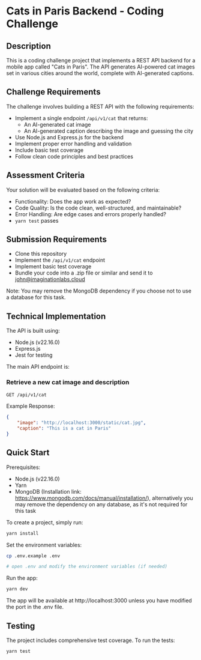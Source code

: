 # Cats in Paris Backend - Coding Challenge

## Description

This is a coding challenge project that implements a REST API backend for a mobile app called "Cats in Paris". The API generates AI-powered cat images set in various cities around the world, complete with AI-generated captions.

## Challenge Requirements

The challenge involves building a REST API with the following requirements:

- Implement a single endpoint `/api/v1/cat` that returns:
  - An AI-generated cat image
  - An AI-generated caption describing the image and guessing the city
- Use Node.js and Express.js for the backend
- Implement proper error handling and validation
- Include basic test coverage
- Follow clean code principles and best practices

## Assessment Criteria

Your solution will be evaluated based on the following criteria:

- Functionality: Does the app work as expected?
- Code Quality: Is the code clean, well-structured, and maintainable?
- Error Handling: Are edge cases and errors properly handled?
- `yarn test` passes

## Submission Requirements

- Clone this repository
- Implement the `/api/v1/cat` endpoint
- Implement basic test coverage
- Bundle your code into a .zip file or similar and send it to john@imaginationlabs.cloud

Note: You may remove the MongoDB dependency if you choose not to use a database for this task.

## Technical Implementation

The API is built using:
- Node.js (v22.16.0)
- Express.js
- Jest for testing

The main API endpoint is:

### Retrieve a new cat image and description
```bash
GET /api/v1/cat
```

Example Response:
```json
{
    "image": "http://localhost:3000/static/cat.jpg",
    "caption": "This is a cat in Paris"
}
```

## Quick Start

Prerequisites:
- Node.js (v22.16.0)
- Yarn
- MongoDB (Installation link: https://www.mongodb.com/docs/manual/installation/), alternatively you may remove the dependency on any database, as it's not required for this task

To create a project, simply run:

```bash
yarn install
```

Set the environment variables:

```bash
cp .env.example .env

# open .env and modify the environment variables (if needed)
```

Run the app:

```bash
yarn dev
```

The app will be available at http://localhost:3000 unless you have modified the port in the .env file.

## Testing

The project includes comprehensive test coverage. To run the tests:

```bash
yarn test
```